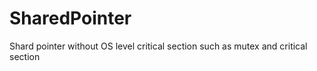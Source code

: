 SharedPointer
=============

Shard pointer without OS level critical section such as mutex and critical section

